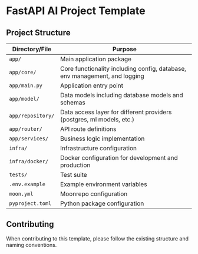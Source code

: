 # FastAPI AI Project Template

## Project Structure

| Directory/File | Purpose |
|----------------|---------|
| `app/` | Main application package |
| `app/core/` | Core functionality including config, database, env management, and logging |
| `app/main.py` | Application entry point |
| `app/model/` | Data models including database models and schemas |
| `app/repository/` | Data access layer for different providers (postgres, ml models, etc.) |
| `app/router/` | API route definitions |
| `app/services/` | Business logic implementation |
| `infra/` | Infrastructure configuration |
| `infra/docker/` | Docker configuration for development and production |
| `tests/` | Test suite |
| `.env.example` | Example environment variables |
| `moon.yml` | Moonrepo configuration |
| `pyproject.toml` | Python package configuration |

## Contributing

When contributing to this template, please follow the existing structure and naming conventions.

